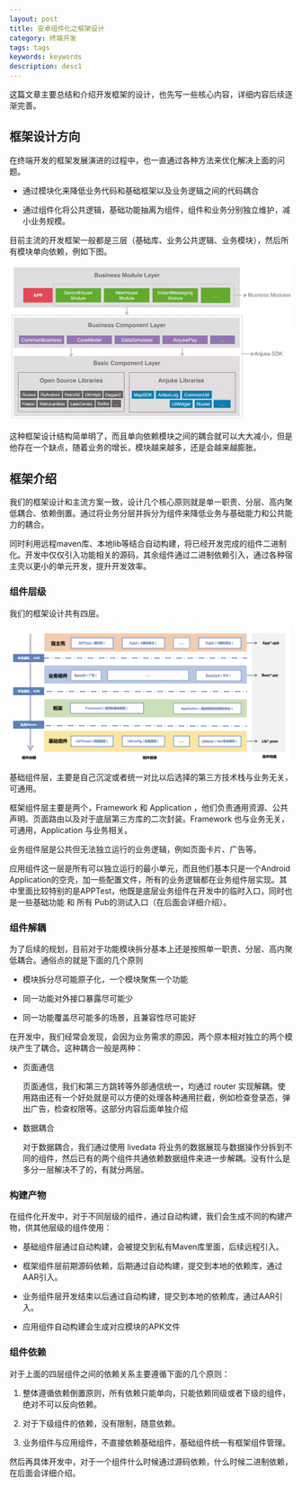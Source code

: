 ```yaml
---
layout: post
title: 安卓组件化之框架设计
category: 终端开发
tags: tags
keywords: keywords
description: desc1
---
```


这篇文章主要总结和介绍开发框架的设计，也先写一些核心内容，详细内容后续逐渐完善。

## 框架设计方向

在终端开发的框架发展演进的过程中，也一直通过各种方法来优化解决上面的问题。

- 通过模块化来降低业务代码和基础框架以及业务逻辑之间的代码耦合

- 通过组件化将公共逻辑，基础功能抽离为组件，组件和业务分别独立维护，减小业务规模。

目前主流的开发框架一般都是三层（基础库、业务公共逻辑、业务模块），然后所有模块单向依赖，例如下图。

![](./../public/images/android_dev/common_architecture.png )

这种框架设计结构简单明了，而且单向依赖模块之间的耦合就可以大大减小，但是他存在一个缺点，随着业务的增长，模块越来越多，还是会越来越膨胀。

## 框架介绍

我们的框架设计和主流方案一致，设计几个核心原则就是单一职责、分层、高内聚低耦合、依赖倒置。通过将业务分层并拆分为组件来降低业务与基础能力和公共能力的耦合。

同时利用远程maven库、本地lib等结合自动构建，将已经开发完成的组件二进制化。开发中仅仅引入功能相关的源码，其余组件通过二进制依赖引入，通过各种宿主壳以更小的单元开发，提升开发效率。

### 组件层级

我们的框架设计共有四层。

![](./../public/images/android_dev/mine_architecture.png )

基础组件层，主要是自己沉淀或者统一对比以后选择的第三方技术栈与业务无关，可通用。

框架组件层主要是两个，Framework 和 Application ，他们负责通用资源、公共声明、页面路由以及对于底层第三方库的二次封装。Framework 也与业务无关，可通用，Application 与业务相关。

业务组件层是公共但无法独立运行的业务逻辑，例如页面卡片、广告等。

应用组件这一层是所有可以独立运行的最小单元，而且他们基本只是一个Android Application的空壳，加一些配置文件，所有的业务逻辑都在业务组件层实现。其中里面比较特别的是APPTest，他既是底层业务组件在开发中的临时入口，同时也是一些基础功能 和 所有 Pub的测试入口（在后面会详细介绍）。

### 组件解耦

为了后续的规划，目前对于功能模块拆分基本上还是按照单一职责、分层、高内聚低耦合。通俗点的就是下面的几个原则

- 模块拆分尽可能原子化，一个模块聚焦一个功能

- 同一功能对外接口暴露尽可能少

- 同一功能覆盖尽可能多的场景，且兼容性尽可能好

在开发中，我们经常会发现，会因为业务需求的原因，两个原本相对独立的两个模块产生了耦合。这种耦合一般是两种：

- 页面通信

	页面通信，我们和第三方跳转等外部通信统一，均通过 router 实现解耦。使用路由还有一个好处就是可以方便的处理各种通用拦截，例如检查登录态，弹出广告，检查权限等。这部分内容后面单独介绍

- 数据耦合

	对于数据耦合，我们通过使用 livedata 将业务的数据展现与数据操作分拆到不同的组件，然后已有的两个组件共通依赖数据组件来进一步解耦。没有什么是多分一层解决不了的，有就分两层。

### 构建产物

在组件化开发中，对于不同层级的组件，通过自动构建，我们会生成不同的构建产物，供其他层级的组件使用：

- 基础组件层通过自动构建，会被提交到私有Maven库里面，后续远程引入。

- 框架组件层前期源码依赖，后期通过自动构建，提交到本地的依赖库，通过AAR引入。

- 业务组件层开发结束以后通过自动构建，提交到本地的依赖库，通过AAR引入。

- 应用组件自动构建会生成对应模块的APK文件

### 组件依赖

对于上面的四层组件之间的依赖关系主要遵循下面的几个原则：

1. 整体遵循依赖倒置原则，所有依赖只能单向，只能依赖同级或者下级的组件，绝对不可以反向依赖。

2. 对于下级组件的依赖，没有限制，随意依赖。

3. 业务组件与应用组件，不直接依赖基础组件，基础组件统一有框架组件管理。

然后再具体开发中，对于一个组件什么时候通过源码依赖，什么时候二进制依赖，在后面会详细介绍。


